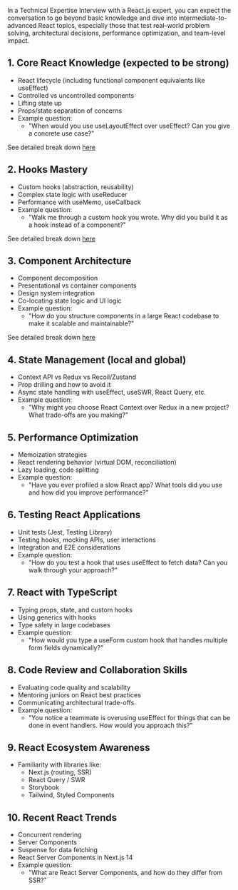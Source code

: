 In a Technical Expertise Interview with a React.js expert, you can expect the conversation to go beyond basic knowledge and dive into intermediate-to-advanced React topics, especially those that test real-world problem solving, architectural decisions, performance optimization, and team-level impact.

## 1. Core React Knowledge (expected to be strong)
* React lifecycle (including functional component equivalents like useEffect)
* Controlled vs uncontrolled components
* Lifting state up
* Props/state separation of concerns
* Example question:
  * "When would you use useLayoutEffect over useEffect? Can you give a concrete use case?"

See detailed break down [here](1.CORE.MD)

## 2. Hooks Mastery
* Custom hooks (abstraction, reusability)
* Complex state logic with useReducer
* Performance with useMemo, useCallback
* Example question:
  * "Walk me through a custom hook you wrote. Why did you build it as a hook instead of a component?"

See detailed break down [here](2.Hooks.MD)

## 3. Component Architecture
* Component decomposition
* Presentational vs container components
* Design system integration
* Co-locating state logic and UI logic
* Example question:
  * "How do you structure components in a large React codebase to make it scalable and maintainable?"

See detailed break down [here](3.Component-Architecture.MD)

## 4. State Management (local and global)
* Context API vs Redux vs Recoil/Zustand
* Prop drilling and how to avoid it
* Async state handling with useEffect, useSWR, React Query, etc.
* Example question:
  * "Why might you choose React Context over Redux in a new project? What trade-offs are you making?"

## 5. Performance Optimization
* Memoization strategies
* React rendering behavior (virtual DOM, reconciliation)
* Lazy loading, code splitting
* Example question:
  * "Have you ever profiled a slow React app? What tools did you use and how did you improve performance?"

## 6. Testing React Applications
* Unit tests (Jest, Testing Library)
* Testing hooks, mocking APIs, user interactions
* Integration and E2E considerations
* Example question:
  * "How do you test a hook that uses useEffect to fetch data? Can you walk through your approach?"

## 7. React with TypeScript
* Typing props, state, and custom hooks
* Using generics with hooks
* Type safety in large codebases
* Example question:
  * "How would you type a useForm custom hook that handles multiple form fields dynamically?"

## 8. Code Review and Collaboration Skills
* Evaluating code quality and scalability
* Mentoring juniors on React best practices
* Communicating architectural trade-offs
* Example question:
  * "You notice a teammate is overusing useEffect for things that can be done in event handlers. How would you approach this?"

## 9. React Ecosystem Awareness
* Familiarity with libraries like:
  * Next.js (routing, SSR)
  * React Query / SWR
  * Storybook
  * Tailwind, Styled Components

## 10. Recent React Trends
* Concurrent rendering
* Server Components
* Suspense for data fetching
* React Server Components in Next.js 14
* Example question:
  * "What are React Server Components, and how do they differ from SSR?"